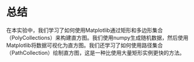 # 总结

在本实验中，我们学习了如何使用Matplotlib通过矩形和多边形集合（PolyCollections）来构建直方图。我们使用numpy生成随机数据，然后使用Matplotlib将数据可视化为直方图。我们还学习了如何使用路径集合（PathCollection）绘制直方图，这是一种比使用大量矩形实例更快的方法。
